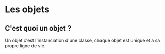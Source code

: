 # Les objets
## C'est quoi un objet ?
Un objet c'est l'instanciation d'une classe, chaque objet est unique et a sa propre ligne de vie.
